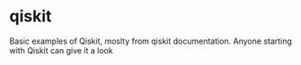 # qiskit 

Basic examples of Qiskit, moslty from qiskit documentation.
Anyone starting with Qiskit can give it a look
